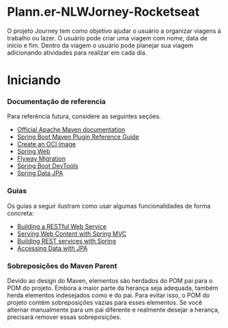 # Plann.er-NLWJorney-Rocketseat
 O projeto Journey tem como objetivo ajudar o usuário a organizar viagens à trabalho ou lazer.
 O usuário pode criar uma viagem com nome, data de início e fim. Dentro da viagem o usuário pode planejar sua viagem adicionando atividades para realizar em cada dia.

# Iniciando

### Documentação de referencia
Para referência futura, considere as seguintes seções.

* [Official Apache Maven documentation](https://maven.apache.org/guides/index.html)
* [Spring Boot Maven Plugin Reference Guide](https://docs.spring.io/spring-boot/docs/3.3.1/maven-plugin/reference/html/)
* [Create an OCI image](https://docs.spring.io/spring-boot/docs/3.3.1/maven-plugin/reference/html/#build-image)
* [Spring Web](https://docs.spring.io/spring-boot/docs/3.3.1/reference/htmlsingle/index.html#web)
* [Flyway Migration](https://docs.spring.io/spring-boot/docs/3.3.1/reference/htmlsingle/index.html#howto.data-initialization.migration-tool.flyway)
* [Spring Boot DevTools](https://docs.spring.io/spring-boot/docs/3.3.1/reference/htmlsingle/index.html#using.devtools)
* [Spring Data JPA](https://docs.spring.io/spring-boot/docs/3.3.1/reference/htmlsingle/index.html#data.sql.jpa-and-spring-data)

### Guias
Os guias a seguir ilustram como usar algumas funcionalidades de forma concreta:

* [Building a RESTful Web Service](https://spring.io/guides/gs/rest-service/)
* [Serving Web Content with Spring MVC](https://spring.io/guides/gs/serving-web-content/)
* [Building REST services with Spring](https://spring.io/guides/tutorials/rest/)
* [Accessing Data with JPA](https://spring.io/guides/gs/accessing-data-jpa/)

### Sobreposições do Maven Parent

Devido ao design do Maven, elementos são herdados do POM pai para o POM do projeto.
Embora a maior parte da herança seja adequada, também herda elementos indesejados como <license> e <developers> do pai.
Para evitar isso, o POM do projeto contém sobreposições vazias para esses elementos.
Se você alternar manualmente para um pai diferente e realmente desejar a herança, precisará remover essas sobreposições.


